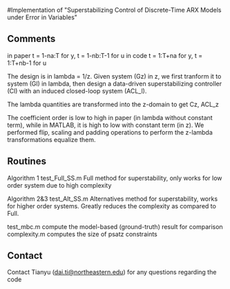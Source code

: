 #Implementation of "Superstabilizing Control of Discrete-Time ARX Models under Error in Variables"

## Comments
in paper t = 1-na:T for y,     t = 1-nb:T-1 for u
in code t = 1:T+na for y,     t = 1:T+nb-1 for u

The design is in lambda = 1/z. Given system (Gz) in z, we first tranform it to system (Gl) in lambda, then design a data-driven superstabilizing controller (Cl) with an induced closed-loop system (ACL_l). 

The lambda quantities are transformed into the z-domain to get Cz, ACL_z

The coefficient order is low to high in paper (in lambda without constant term), while in MATLAB, it is high to low with constant term (in z). We performed flip, scaling and padding operations to perform the z-lambda transformations equalize them. 

## Routines
Algorithm 1
test_Full_SS.m      			 Full method for superstability, only works for low order system due to high complexity

Algorithm 2&3
test_Alt_SS.m   		         Alternatives method for superstability, works for higher order systems. Greatly reduces the complexity as compared to Full. 

test_mbc.m                               compute the model-based (ground-truth) result for comparison
complexity.m                             computes the size of psatz constraints

## Contact
Contact Tianyu (dai.ti@northeastern.edu) for any questions regarding the code

